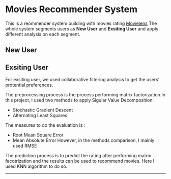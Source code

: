 # Movies Recommender System

This is a reommender system building with movies rating [Movielens](http://grouplens.org/datasets/movielens/)
The whole system segments users as **New User** and **Exsiting User** and apply different analysis on each segment.

## New User

## Exsiting User
For exsiting user, we used collaborative filtering analysis to get the users' protential preferences.

The preprocessing process is the process performing matrix factorization.In this project, I used two methods to apply Sigular Value Decomposition:

 + Stochastic Gradient Descent
 + Alternating Least Squares

The measures to do the evaluation is :
 + Root Mean Square Error
 + Mean Absolute Error
However, in the methods comparison, I mainly used RMSE

The prediction process is to predict the rating after performing matrix facotrization and the results can be used to recommend movies. Here I used KNN algorithm to do so.


----------
